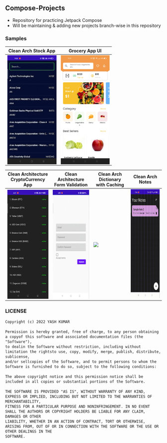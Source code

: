 ## **Compose-Projects**
- Repository for practicing Jetpack Compose
- Will be maintaining & adding new projects branch-wise in this repository

### **Samples**
| Clean Arch Stock App | Grocery App UI |
-----------------------|-----------------------|
| <img height="350" align="center" src="samples/video_stock_app.gif" /> | <img height="350" align="center" src="samples/grocery.jpeg" /> |

| Clean Architecture </br> CryptoCurrency App | Clean Architecture </br> Form Validation| Clean Arch Dictionary </br> with Caching | Clean Arch Notes |
------------|------------|------------|------------|
| <img height="350" align="center" src="samples/video_crypto.gif" /> | <img height="350" align="center" src="samples/video_validation.gif" /> | <img height="350" align="center" src="samples/video_dictionary.gif" /> | <img height="350" src="samples/video_notes.gif" /> |

### **LICENSE**

```
Copyright (c) 2022 YASH KUMAR

Permission is hereby granted, free of charge, to any person obtaining a copyof this software and associated documentation files (the "Software"),
to dealin the Software without restriction, including without limitation the rightsto use, copy, modify, merge, publish, distribute, sublicense,
and/or sellcopies of the Software, and to permit persons to whom the Software is furnished to do so, subject to the following conditions:

The above copyright notice and this permission notice shall be included in all copies or substantial portions of the Software.

THE SOFTWARE IS PROVIDED "AS IS", WITHOUT WARRANTY OF ANY KIND, EXPRESS OR IMPLIED, INCLUDING BUT NOT LIMITED TO THE WARRANTIES OF MERCHANTABILITY,
FITNESS FOR A PARTICULAR PURPOSE AND NONINFRINGEMENT. IN NO EVENT SHALL THE AUTHORS OR COPYRIGHT HOLDERS BE LIABLE FOR ANY CLAIM, DAMAGES OR OTHER
LIABILITY, WHETHER IN AN ACTION OF CONTRACT, TORT OR OTHERWISE, ARISING FROM, OUT OF OR IN CONNECTION WITH THE SOFTWARE OR THE USE OR OTHER DEALINGS IN THE
SOFTWARE.
```
